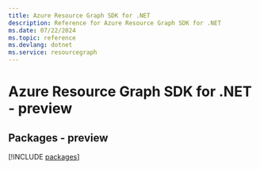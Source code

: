 ```yaml
---
title: Azure Resource Graph SDK for .NET
description: Reference for Azure Resource Graph SDK for .NET
ms.date: 07/22/2024
ms.topic: reference
ms.devlang: dotnet
ms.service: resourcegraph
---
```

# Azure Resource Graph SDK for .NET - preview
## Packages - preview
[!INCLUDE [packages](resource-graph-index.md)]